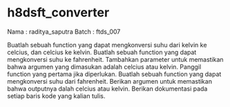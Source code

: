 # h8dsft_converter

Nama : raditya_saputra
Batch : ftds_007


Buatlah sebuah function yang dapat mengkonversi suhu dari kelvin ke celcius, dan celcius ke kelvin.
Buatlah sebuah function yang dapat mengkonversi suhu ke fahrenheit. Tambahkan parameter untuk memastikan bahwa argumen yang dimasukan adalah celcius atau kelvin. Panggil function yang pertama jika diperlukan.
Buatlah sebuah function yang dapat mengkonversi suhu dari fahrenheit. Berikan argumen untuk memastikan bahwa outputnya dalah celcius atau kelvin.
Berikan dokumentasi pada setiap baris kode yang kalian tulis.